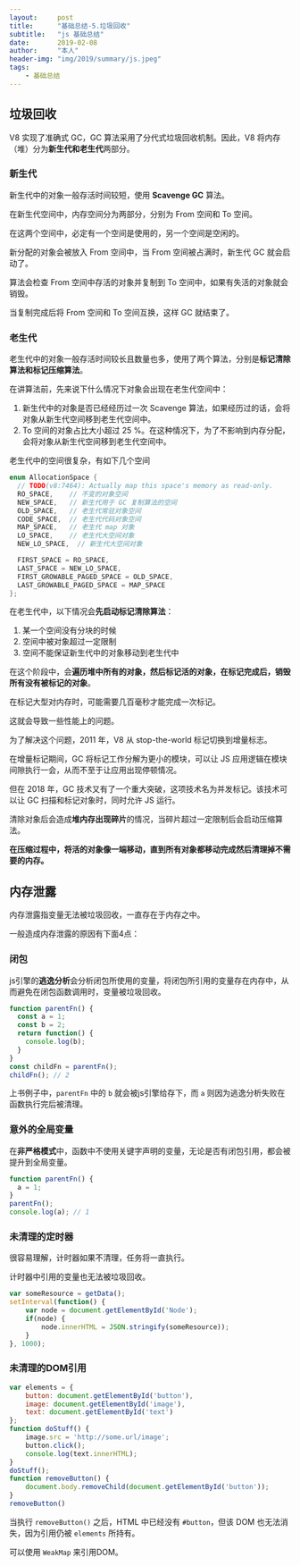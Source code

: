 ```yaml
---
layout:     post
title:      "基础总结-5.垃圾回收"
subtitle:   "js 基础总结"
date:       2019-02-08
author:     "本人"
header-img: "img/2019/summary/js.jpeg"
tags:
    - 基础总结
---
```



## 垃圾回收


V8 实现了准确式 GC，GC 算法采用了分代式垃圾回收机制。因此，V8 将内存（堆）分为**新生代和老生代**两部分。

### 新生代

新生代中的对象一般存活时间较短，使用 **Scavenge GC** 算法。

在新生代空间中，内存空间分为两部分，分别为 From 空间和 To 空间。

在这两个空间中，必定有一个空间是使用的，另一个空间是空闲的。

新分配的对象会被放入 From 空间中，当 From 空间被占满时，新生代 GC 就会启动了。

算法会检查 From 空间中存活的对象并复制到 To 空间中，如果有失活的对象就会销毁。

当复制完成后将 From 空间和 To 空间互换，这样 GC 就结束了。

### 老生代

老生代中的对象一般存活时间较长且数量也多，使用了两个算法，分别是**标记清除算法和标记压缩算法**。

在讲算法前，先来说下什么情况下对象会出现在老生代空间中：

1. 新生代中的对象是否已经经历过一次 Scavenge 算法，如果经历过的话，会将对象从新生代空间移到老生代空间中。
2. To 空间的对象占比大小超过 25 %。在这种情况下，为了不影响到内存分配，会将对象从新生代空间移到老生代空间中。

老生代中的空间很复杂，有如下几个空间

``` java
enum AllocationSpace {
  // TODO(v8:7464): Actually map this space's memory as read-only.
  RO_SPACE,    // 不变的对象空间
  NEW_SPACE,   // 新生代用于 GC 复制算法的空间
  OLD_SPACE,   // 老生代常驻对象空间
  CODE_SPACE,  // 老生代代码对象空间
  MAP_SPACE,   // 老生代 map 对象
  LO_SPACE,    // 老生代大空间对象
  NEW_LO_SPACE,  // 新生代大空间对象

  FIRST_SPACE = RO_SPACE,
  LAST_SPACE = NEW_LO_SPACE,
  FIRST_GROWABLE_PAGED_SPACE = OLD_SPACE,
  LAST_GROWABLE_PAGED_SPACE = MAP_SPACE
};
```

在老生代中，以下情况会**先启动标记清除算法**：

1. 某一个空间没有分块的时候
2. 空间中被对象超过一定限制
3. 空间不能保证新生代中的对象移动到老生代中

在这个阶段中，会**遍历堆中所有的对象，然后标记活的对象，在标记完成后，销毁所有没有被标记的对象**。

在标记大型对内存时，可能需要几百毫秒才能完成一次标记。

这就会导致一些性能上的问题。

为了解决这个问题，2011 年，V8 从 stop-the-world 标记切换到增量标志。

在增量标记期间，GC 将标记工作分解为更小的模块，可以让 JS 应用逻辑在模块间隙执行一会，从而不至于让应用出现停顿情况。

但在 2018 年，GC 技术又有了一个重大突破，这项技术名为并发标记。该技术可以让 GC 扫描和标记对象时，同时允许 JS 运行。

清除对象后会造成**堆内存出现碎片**的情况，当碎片超过一定限制后会启动压缩算法。

**在压缩过程中，将活的对象像一端移动，直到所有对象都移动完成然后清理掉不需要的内存。**


## 内存泄露

内存泄露指变量无法被垃圾回收，一直存在于内存之中。

一般造成内存泄露的原因有下面4点：

### 闭包

js引擎的**逃逸分析**会分析闭包所使用的变量，将闭包所引用的变量存在内存中，从而避免在闭包函数调用时，变量被垃圾回收。

```javascript
function parentFn() {
  const a = 1;
  const b = 2;
  return function() {
    console.log(b);
  }
}
const childFn = parentFn();
childFn(); // 2
```

上书例子中，`parentFn` 中的 `b` 就会被js引擎给存下，而 `a` 则因为逃逸分析失败在函数执行完后被清理。

### 意外的全局变量

在**非严格模式**中，函数中不使用关键字声明的变量，无论是否有闭包引用，都会被提升到全局变量。

```javascript
function parentFn() {
  a = 1;
}
parentFn();
console.log(a); // 1
```

### 未清理的定时器

很容易理解，计时器如果不清理，任务将一直执行。

计时器中引用的变量也无法被垃圾回收。

```javascript
var someResource = getData();
setInterval(function() {
    var node = document.getElementById('Node');
    if(node) {
        node.innerHTML = JSON.stringify(someResource));
    }
}, 1000);
```

### 未清理的DOM引用

```javascript
var elements = {
    button: document.getElementById('button'),
    image: document.getElementById('image'),
    text: document.getElementById('text')
};
function doStuff() {
    image.src = 'http://some.url/image';
    button.click();
    console.log(text.innerHTML);
}
doStuff();
function removeButton() {
    document.body.removeChild(document.getElementById('button'));
}
removeButton()
```

当执行 `removeButton()` 之后，HTML 中已经没有 `#button`，但该 DOM 也无法消失，因为引用仍被 `elements` 所持有。

可以使用 `WeakMap` 来引用DOM。
